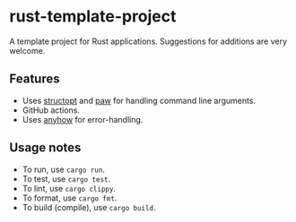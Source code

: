 # rust-template-project

A template project for Rust applications. Suggestions for additions are very welcome.

## Features

 - Uses [structopt](https://docs.rs/structopt/0.3.21/structopt/) and
   [paw](https://docs.rs/paw/1.0.0/paw/) for handling command line arguments.
 - GitHub actions.
 - Uses [anyhow](https://docs.rs/anyhow/1.0.40/anyhow/index.html) for
   error-handling.

## Usage notes

 - To run, use `cargo run`.
 - To test, use `cargo test`.
 - To lint, use `cargo clippy`.
 - To format, use `cargo fmt`.
 - To build (compile), use `cargo build`.
